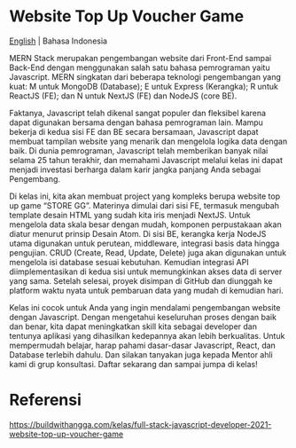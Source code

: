 # Website Top Up Voucher Game

[English](./README.md) | Bahasa Indonesia

MERN Stack merupakan pengembangan website dari Front-End sampai Back-End dengan menggunakan salah satu bahasa pemrograman yaitu Javascript. MERN singkatan dari beberapa teknologi pengembangan yang kuat: M untuk MongoDB (Database); E untuk Express (Kerangka); R untuk ReactJS (FE); dan N untuk NextJS (FE) dan NodeJS (core BE).

Faktanya, Javascript telah dikenal sangat populer dan fleksibel karena dapat digunakan bersama dengan bahasa pemrograman lain. Mampu bekerja di kedua sisi FE dan BE secara bersamaan, Javascript dapat membuat tampilan website yang menarik dan mengelola logika data dengan baik. Di dunia pemrograman, Javascript telah memberikan banyak nilai selama 25 tahun terakhir, dan memahami Javascript melalui kelas ini dapat menjadi investasi berharga dalam karir jangka panjang Anda sebagai Pengembang.

Di kelas ini, kita akan membuat project yang kompleks berupa website top up game “STORE GG”. Materinya dimulai dari sisi FE, termasuk mengubah template desain HTML yang sudah kita iris menjadi NextJS. Untuk mengelola data skala besar dengan mudah, komponen perpustakaan akan diatur menurut prinsip Desain Atom. Di sisi BE, kerangka kerja NodeJS utama digunakan untuk perutean, middleware, integrasi basis data hingga pengujian. CRUD (Create, Read, Update, Delete) juga akan digunakan untuk mengelola isi database sesuai kebutuhan. Kemudian integrasi API diimplementasikan di kedua sisi untuk memungkinkan akses data di server yang sama. Setelah selesai, proyek disimpan di GitHub dan diunggah ke platform waktu nyata untuk pembaruan data yang mudah di kemudian hari.

Kelas ini cocok untuk Anda yang ingin mendalami pengembangan website dengan Javascript. Dengan mengetahui keseluruhan proses dengan baik dan benar, kita dapat meningkatkan skill kita sebagai developer dan tentunya aplikasi yang dihasilkan kedepannya akan lebih berkualitas. Untuk mempermudah belajar, harap pahami dasar-dasar Javascript, React, dan Database terlebih dahulu. Dan silakan tanyakan juga kepada Mentor ahli kami di grup konsultasi. Daftar sekarang dan sampai jumpa di kelas!

# Referensi

https://buildwithangga.com/kelas/full-stack-javascript-developer-2021-website-top-up-voucher-game
